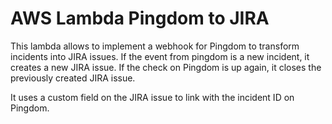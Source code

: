 # AWS Lambda Pingdom to JIRA
This lambda allows to implement a webhook for Pingdom to transform incidents into JIRA issues.
If the event from pingdom is a new incident, it creates a new JIRA issue.
If the check on Pingdom is up again, it closes the previously created JIRA issue.

It uses a custom field on the JIRA issue to link with the incident ID on Pingdom.

